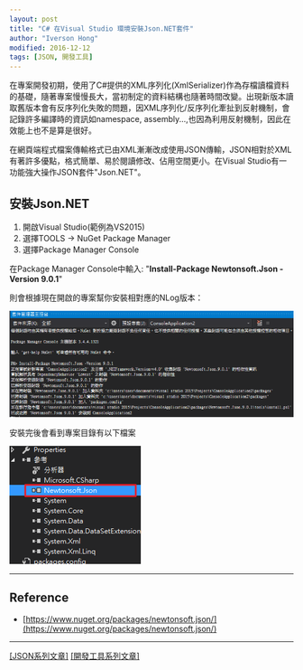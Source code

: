 ```yaml
---
layout: post
title: "C# 在Visual Studio 環境安裝Json.NET套件"
author: "Iverson Hong"
modified: 2016-12-12
tags: [JSON, 開發工具]
---
```


在專案開發初期，使用了C#提供的XML序列化(XmlSerializer)作為存檔讀檔資料的基礎，隨著專案慢慢長大，當初制定的資料結構也隨著時間改變。出現新版本讀取舊版本會有反序列化失敗的問題，因XML序列化/反序列化牽扯到反射機制，會記錄許多編譯時的資訊如namespace, assembly...,也因為利用反射機制，因此在效能上也不是算是很好。

在網頁端程式檔案傳輸格式已由XML漸漸改成使用JSON傳輸，JSON相對於XML有著許多優點，格式簡單、易於閱讀修改、佔用空間更小。在Visual Studio有一功能強大操作JSON套件"Json.NET"。

## 安裝Json.NET ##

1. 開啟Visual Studio(範例為VS2015)
2. 選擇TOOLS -> NuGet Package Manager
3. 選擇Package Manager Console

在Package Manager Console中輸入: "**Install-Package Newtonsoft.Json -Version 9.0.1**"

則會根據現在開啟的專案幫你安裝相對應的NLog版本：

![](..\images\postImage\CSharp_Json_Net_Install\001.png)

安裝完後會看到專案目錄有以下檔案

![](..\images\postImage\CSharp_Json_Net_Install\002.png)

----------

## Reference ##

- [https://www.nuget.org/packages/newtonsoft.json/](https://www.nuget.org/packages/newtonsoft.json/)

----------

[[JSON系列文章]](http://iverson127.github.io/tags/#JSON)
[[開發工具系列文章]](http://iverson127.github.io/tags/#開發工具)